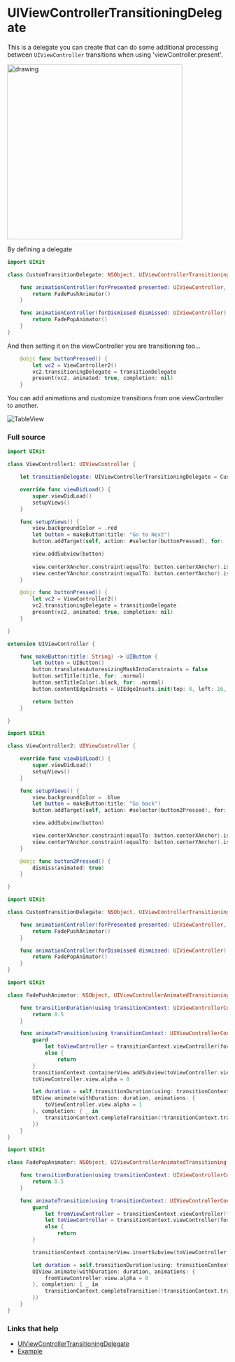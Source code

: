 # UIViewControllerTransitioningDelegate

This is a delegate you can create that can do some additional processing between `UIViewController` transitions when using 'viewController.present'. 

<img src="https://github.com/jrasmusson/ios-starter-kit/blob/master/animations/UIViewControllerTransitioningDelegate/images/transition.png" alt="drawing" width="400"/>

By defining a delegate

```swift
import UIKit

class CustomTransitionDelegate: NSObject, UIViewControllerTransitioningDelegate {

    func animationController(forPresented presented: UIViewController, presenting: UIViewController, source: UIViewController) -> UIViewControllerAnimatedTransitioning? {
        return FadePushAnimator()
    }

    func animationController(forDismissed dismissed: UIViewController) -> UIViewControllerAnimatedTransitioning? {
        return FadePopAnimator()
    }
}
```

And then setting it on the viewController you are transitioning too...

```swift
    @objc func buttonPressed() {
        let vc2 = ViewController2()
        vc2.transitioningDelegate = transitionDelegate
        present(vc2, animated: true, completion: nil)
    }
```

You can add animations and customize transitions from one viewController to another.

![TableView](https://github.com/jrasmusson/ios-starter-kit/blob/master/animations/UIViewControllerTransitioningDelegate/demo.gif)

### Full source

```swift
import UIKit

class ViewController1: UIViewController {

    let transitionDelegate: UIViewControllerTransitioningDelegate = CustomTransitionDelegate()

    override func viewDidLoad() {
        super.viewDidLoad()
        setupViews()
    }

    func setupViews() {
        view.backgroundColor = .red
        let button = makeButton(title: "Go to Next")
        button.addTarget(self, action: #selector(buttonPressed), for: .touchUpInside)

        view.addSubview(button)
        
        view.centerXAnchor.constraint(equalTo: button.centerXAnchor).isActive = true
        view.centerYAnchor.constraint(equalTo: button.centerYAnchor).isActive = true
    }

    @objc func buttonPressed() {
        let vc2 = ViewController2()
        vc2.transitioningDelegate = transitionDelegate
        present(vc2, animated: true, completion: nil)
    }

}

extension UIViewController {

    func makeButton(title: String) -> UIButton {
        let button = UIButton()
        button.translatesAutoresizingMaskIntoConstraints = false
        button.setTitle(title, for: .normal)
        button.setTitleColor(.black, for: .normal)
        button.contentEdgeInsets = UIEdgeInsets.init(top: 8, left: 16, bottom: 8, right: 16)

        return button
    }

}
```

```swift
import UIKit

class ViewController2: UIViewController {

    override func viewDidLoad() {
        super.viewDidLoad()
        setupViews()
    }

    func setupViews() {
        view.backgroundColor = .blue
        let button = makeButton(title: "Go back")
        button.addTarget(self, action: #selector(button2Pressed), for: .touchUpInside)

        view.addSubview(button)

        view.centerXAnchor.constraint(equalTo: button.centerXAnchor).isActive = true
        view.centerYAnchor.constraint(equalTo: button.centerYAnchor).isActive = true
    }

    @objc func button2Pressed() {
        dismiss(animated: true)
    }

}
```

```swift
import UIKit

class CustomTransitionDelegate: NSObject, UIViewControllerTransitioningDelegate {

    func animationController(forPresented presented: UIViewController, presenting: UIViewController, source: UIViewController) -> UIViewControllerAnimatedTransitioning? {
        return FadePushAnimator()
    }

    func animationController(forDismissed dismissed: UIViewController) -> UIViewControllerAnimatedTransitioning? {
        return FadePopAnimator()
    }
}
```

```swift
import UIKit

class FadePushAnimator: NSObject, UIViewControllerAnimatedTransitioning {

    func transitionDuration(using transitionContext: UIViewControllerContextTransitioning?) -> TimeInterval {
        return 0.5
    }

    func animateTransition(using transitionContext: UIViewControllerContextTransitioning) {
        guard
            let toViewController = transitionContext.viewController(forKey: .to)
            else {
                return
        }
        transitionContext.containerView.addSubview(toViewController.view)
        toViewController.view.alpha = 0

        let duration = self.transitionDuration(using: transitionContext)
        UIView.animate(withDuration: duration, animations: {
            toViewController.view.alpha = 1
        }, completion: { _ in
            transitionContext.completeTransition(!transitionContext.transitionWasCancelled)
        })
    }
}
```

```swift
import UIKit

class FadePopAnimator: NSObject, UIViewControllerAnimatedTransitioning {

    func transitionDuration(using transitionContext: UIViewControllerContextTransitioning?) -> TimeInterval {
        return 0.5
    }

    func animateTransition(using transitionContext: UIViewControllerContextTransitioning) {
        guard
            let fromViewController = transitionContext.viewController(forKey: .from),
            let toViewController = transitionContext.viewController(forKey: .to)
            else {
                return
        }

        transitionContext.containerView.insertSubview(toViewController.view, belowSubview: fromViewController.view)

        let duration = self.transitionDuration(using: transitionContext)
        UIView.animate(withDuration: duration, animations: {
            fromViewController.view.alpha = 0
        }, completion: { _ in
            transitionContext.completeTransition(!transitionContext.transitionWasCancelled)
        })
    }
}
```


### Links that help

- [UIViewControllerTransitioningDelegate](https://developer.apple.com/documentation/uikit/uiviewcontrollertransitioningdelegate)
- [Example](https://itnext.io/learn-ios-custom-view-controller-animation-transition-once-for-all-9db80ad447e)
